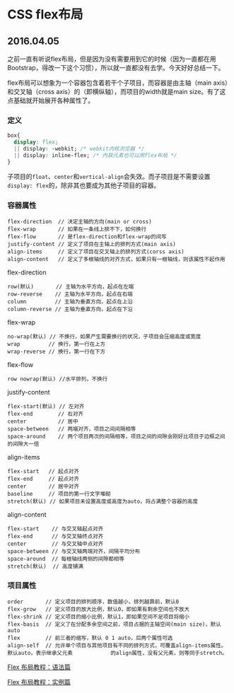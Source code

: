 # CSS flex布局
## 2016.04.05

之前一直有听说flex布局，但是因为没有需要用到它的时候（因为一直都在用Bootstrap，得改一下这个习惯），所以就一直都没有去学。今天好好总结一下。

flex布局可以想象为一个容器包含着若干个子项目，而容器是由主轴（main axis）和交叉轴（cross axis）的（即横纵轴），而项目的width就是main size。有了这点基础就开始展开各种属性了。

### 定义

```css
box{
  display: flex;
  || display: -webkit; /* webkit内核浏览器 */
  || display: inline-flex; /* 內联元素也可以用flex布局 */
}
```

子项目的`float`、`center`和`vertical-align`会失效。而子项目是不需要设置`display: flex`的，除非其也要成为其他子项目的容器。

### 容器属性

```
flex-direction  // 决定主轴的方向(main or cross)
flex-wrap       // 如果在一条线上排不下，如何换行
flex-flow       // 是flex-direction和flex-wrap的间写
justify-content // 定义了项目在主轴上的排列方式(main axis)
align-items     // 定义了项目在交叉轴上的排列方式(corss axis)
align-content   // 定义了多根轴线的对齐方式，如果只有一根轴线，则该属性不起作用
```

flex-direction
```
row(默认)       // 主轴为水平方向，起点在左端
row-reverse    // 主轴为水平方向，起点在右端
column         // 主轴为垂直方向，起点在上沿
column-reverse // 主轴为垂直方向，起点在下沿
```

flex-wrap
```
no-wrap(默认) // 不换行，如果产生需要换行的状况，子项目会压缩高度或宽度
wrap         // 换行，第一行在上方
wrap-reverse // 换行，第一行在下方
```

flex-flow
```
row nowrap(默认) //水平排列，不换行
```

justify-content
```
flex-start(默认) // 左对齐
flex-end        // 右对齐
center          // 居中
space-between   // 两端对齐，项目之间间隔相等
space-around    // 两个项目两次的间隔相等，项目之间的间隙会刚好比项目于边框之间的间隙大一倍
```

align-items
```
flex-start   // 起点对齐
flex-end     // 起点对齐
center       // 居中对齐
baseline     // 项目的第一行文字堆砌
stretch(默认) // 如果项目未设置高度或高度为auto，将占满整个容器的高度
```

align-content
```
flex-start    // 与交叉轴起点对齐
flex-end      // 与交叉轴终点对齐
center        // 与交叉轴中点对齐
space-between // 与交叉轴两端对齐，间隔平均分布
space-around  // 每根轴线两侧的间隙都相等
stretch(默认)  // 高度铺满
```

### 项目属性

```
order       // 定义项目的排列顺序，数值越小，排列越靠前，默认0
flex-grow   // 定义项目的放大比例，默认0，即如果有剩余空间也不放大
flex-shrink // 定义项目的缩小比例，默认1，即如果空间不足项目将缩小
flex-basis  // 定义了在分配多余空间之前，项目占据的主轴空间(main size)，默认auto
flex        // 前三者的缩写，默认 0 1 auto，后两个属性可选
align-self  // 允许单个项目与其他项目有不同的排列方式，可覆盖align-items属性。默认auto，表示继承父元素            的align属性，没有父元素，则等同于stretch。
```

[Flex 布局教程：语法篇](http://www.ruanyifeng.com/blog/2015/07/flex-grammar.html)

[Flex 布局教程：实例篇](http://www.ruanyifeng.com/blog/2015/07/flex-examples.html)
